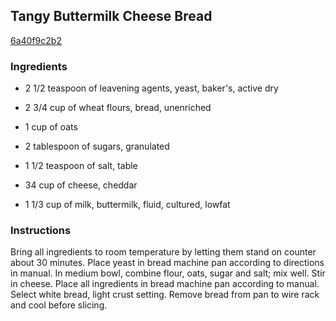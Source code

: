 ## Tangy Buttermilk Cheese Bread

[6a40f9c2b2](http://www.food.com/recipe/tangy-buttermilk-cheese-bread-214517)

### Ingredients

 - 2 1/2 teaspoon of leavening agents, yeast, baker's, active dry

 - 2 3/4 cup of wheat flours, bread, unenriched

 - 1 cup of oats

 - 2 tablespoon of sugars, granulated

 - 1 1/2 teaspoon of salt, table

 - 34 cup of cheese, cheddar

 - 1 1/3 cup of milk, buttermilk, fluid, cultured, lowfat

### Instructions

Bring all ingredients to room temperature by letting them stand on counter about 30 minutes. Place yeast in bread machine pan according to directions in manual. In medium bowl, combine flour, oats, sugar and salt; mix well. Stir in cheese. Place all ingredients in bread machine pan according to manual. Select white bread, light crust setting. Remove bread from pan to wire rack and cool before slicing.